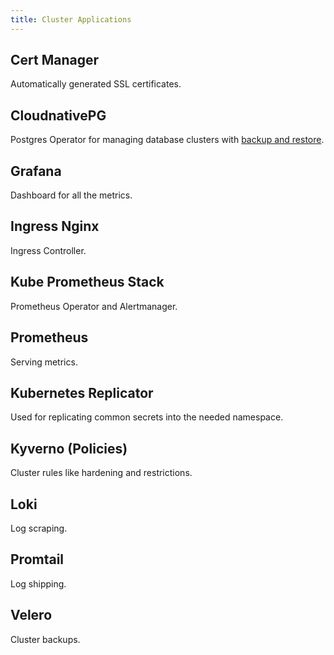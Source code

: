 ```yaml
---
title: Cluster Applications
---
```


## Cert Manager

Automatically generated SSL certificates.


## CloudnativePG

Postgres Operator for managing database clusters with [backup and restore](/docs/operations/backup-and-restore).


## Grafana

Dashboard for all the metrics.


## Ingress Nginx

Ingress Controller.


## Kube Prometheus Stack

Prometheus Operator and Alertmanager.


## Prometheus

Serving metrics.


## Kubernetes Replicator

Used for replicating common secrets into the needed namespace.


## Kyverno (Policies)

Cluster rules like hardening and restrictions.


## Loki

Log scraping.


## Promtail

Log shipping.


## Velero

Cluster backups.
